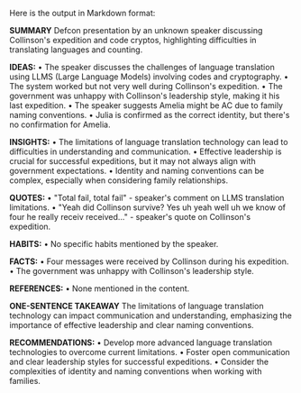 Here is the output in Markdown format:

**SUMMARY**
Defcon presentation by an unknown speaker discussing Collinson's expedition and code cryptos, highlighting difficulties in translating languages and counting.

**IDEAS:**
• The speaker discusses the challenges of language translation using LLMS (Large Language Models) involving codes and cryptography.
• The system worked but not very well during Collinson's expedition.
• The government was unhappy with Collinson's leadership style, making it his last expedition.
• The speaker suggests Amelia might be AC due to family naming conventions.
• Julia is confirmed as the correct identity, but there's no confirmation for Amelia.

**INSIGHTS:**
• The limitations of language translation technology can lead to difficulties in understanding and communication.
• Effective leadership is crucial for successful expeditions, but it may not always align with government expectations.
• Identity and naming conventions can be complex, especially when considering family relationships.

**QUOTES:**
• "Total fail, total fail" - speaker's comment on LLMS translation limitations.
• "Yeah did Collinson survive? Yes uh yeah well uh we know of four he really receiv received..." - speaker's quote on Collinson's expedition.

**HABITS:**
• No specific habits mentioned by the speaker.

**FACTS:**
• Four messages were received by Collinson during his expedition.
• The government was unhappy with Collinson's leadership style.

**REFERENCES:**
• None mentioned in the content.

**ONE-SENTENCE TAKEAWAY**
The limitations of language translation technology can impact communication and understanding, emphasizing the importance of effective leadership and clear naming conventions.

**RECOMMENDATIONS:**
• Develop more advanced language translation technologies to overcome current limitations.
• Foster open communication and clear leadership styles for successful expeditions.
• Consider the complexities of identity and naming conventions when working with families.

